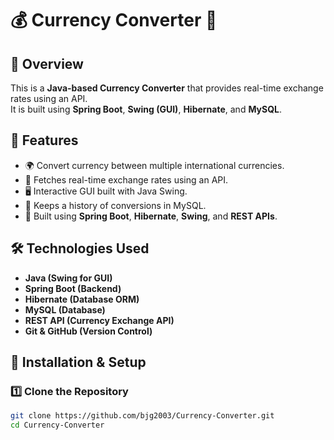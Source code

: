 # 💰 Currency Converter 💱

## 🌟 Overview
This is a **Java-based Currency Converter** that provides real-time exchange rates using an API.  
It is built using **Spring Boot**, **Swing (GUI)**, **Hibernate**, and **MySQL**.

## 🚀 Features
- 🌍 Convert currency between multiple international currencies.
- 📡 Fetches real-time exchange rates using an API.
- 🖥️ Interactive GUI built with Java Swing.
- 📜 Keeps a history of conversions in MySQL.
- 🌱 Built using **Spring Boot**, **Hibernate**, **Swing**, and **REST APIs**.

## 🛠️ Technologies Used
- **Java (Swing for GUI)**
- **Spring Boot (Backend)**
- **Hibernate (Database ORM)**
- **MySQL (Database)**
- **REST API (Currency Exchange API)**
- **Git & GitHub (Version Control)**

## 📌 Installation & Setup
### 1️⃣ Clone the Repository
```bash
git clone https://github.com/bjg2003/Currency-Converter.git
cd Currency-Converter
